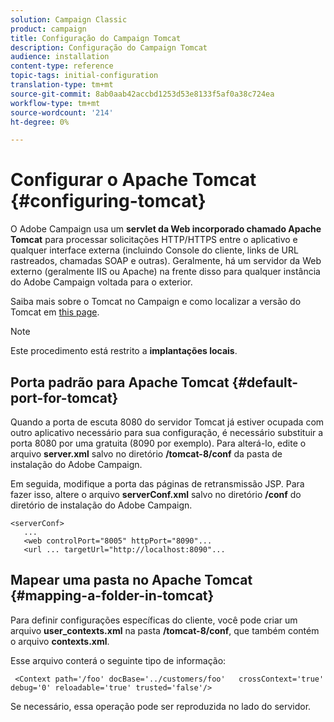 ```yaml
---
solution: Campaign Classic
product: campaign
title: Configuração do Campaign Tomcat
description: Configuração do Campaign Tomcat
audience: installation
content-type: reference
topic-tags: initial-configuration
translation-type: tm+mt
source-git-commit: 8ab0aab42accbd1253d53e8133f5af0a38c724ea
workflow-type: tm+mt
source-wordcount: '214'
ht-degree: 0%

---
```



# Configurar o Apache Tomcat {#configuring-tomcat}

O Adobe Campaign usa um **servlet da Web incorporado chamado Apache Tomcat** para processar solicitações HTTP/HTTPS entre o aplicativo e qualquer interface externa (incluindo Console do cliente, links de URL rastreados, chamadas SOAP e outras). Geralmente, há um servidor da Web externo (geralmente IIS ou Apache) na frente disso para qualquer instância do Adobe Campaign voltada para o exterior.

Saiba mais sobre o Tomcat no Campaign e como localizar a versão do Tomcat em [this page](../../production/using/locate-tomcat-version.md).

>[!NOTE]
>
>Este procedimento está restrito a **implantações locais**.


## Porta padrão para Apache Tomcat {#default-port-for-tomcat}

Quando a porta de escuta 8080 do servidor Tomcat já estiver ocupada com outro aplicativo necessário para sua configuração, é necessário substituir a porta 8080 por uma gratuita (8090 por exemplo). Para alterá-lo, edite o arquivo **server.xml** salvo no diretório **/tomcat-8/conf** da pasta de instalação do Adobe Campaign.

Em seguida, modifique a porta das páginas de retransmissão JSP. Para fazer isso, altere o arquivo **serverConf.xml** salvo no diretório **/conf** do diretório de instalação do Adobe Campaign.

```
<serverConf>
   ...
   <web controlPort="8005" httpPort="8090"...
   <url ... targetUrl="http://localhost:8090"...
```

## Mapear uma pasta no Apache Tomcat {#mapping-a-folder-in-tomcat}

Para definir configurações específicas do cliente, você pode criar um arquivo **user_contexts.xml** na pasta **/tomcat-8/conf**, que também contém o arquivo **contexts.xml**.

Esse arquivo conterá o seguinte tipo de informação:

```
 <Context path='/foo' docBase='../customers/foo'   crossContext='true' debug='0' reloadable='true' trusted='false'/>
```

Se necessário, essa operação pode ser reproduzida no lado do servidor.
